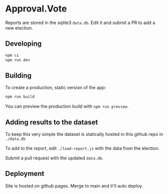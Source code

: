# Approval.Vote

Reports are stored in the sqlite3 `data.db`. Edit it and submit a PR to add a new election.

## Developing

```bash
npm ci
npm run dev
```

## Building

To create a production, static version of the app:

```bash
npm run build
```

You can preview the production build with `npm run preview`.

## Adding results to the dataset

To keep this very simple the dataset is statically hosted in this github repo in `./data.db`

To add to the report, edit `./load-report.js` with the data from the election.

Submit a pull request with the updated `data.db`.

## Deployment

Site is hosted on github pages. Merge to main and it'll auto deploy.

